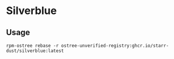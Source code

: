 # Silverblue

## Usage

```
rpm-ostree rebase -r ostree-unverified-registry:ghcr.io/starr-dust/silverblue:latest
```
